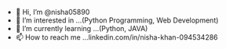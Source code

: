 - 👋 Hi, I’m @nisha05890
- 👀 I’m interested in ...(Python Programming, Web Development)
- 🌱 I’m currently learning ...(Python, JAVA)
- 📫 How to reach me ...linkedin.com/in/nisha-khan-094534286

<!---
nisha05890/nisha05890 is a ✨ special ✨ repository because its `README.md` (this file) appears on your GitHub profile.
You can click the Preview link to take a look at your changes.
--->
